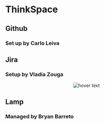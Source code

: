 # ThinkSpace
## Github
### Set up by Carlo Leiva 

## Jira
### Setup by Vladia Zouga
<p align="center">
  <img src="https://user-images.githubusercontent.com/102439006/218338467-295a09b2-9c8e-47c5-a658-ed52ba262347.png" title="hover text">
</p>

## Lamp
### Managed by Bryan Barreto
